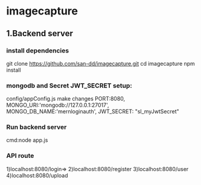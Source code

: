 # imagecapture

## 1.Backend server
### install dependencies
git clone https://github.com/san-dd/imagecapture.git
cd imagecapture
npm install

### mongodb and Secret JWT_SECRET setup:
  config/appConfig.js make changes
  PORT:8080,
  MONGO_URI:'mongodb://127.0.0.1:27017',
  MONGO_DB_NAME:'mernloginauth',
  JWT_SECRET: "sl_myJwtSecret"
  
 ### Run backend server
  cmd:node app.js
  
 ### API route 
 1)localhost:8080/login=>
 2)localhost:8080/register
 3)localhost:8080/user
 4)localhost:8080/upload
